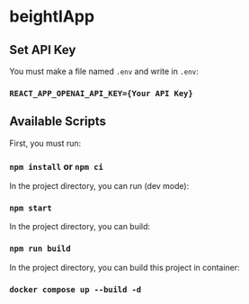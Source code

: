 # beightlApp

## Set API Key

You must make a file named `.env` and write in `.env`:

### `REACT_APP_OPENAI_API_KEY={Your API Key}`

## Available Scripts

First, you must run:

### `npm install` or `npm ci`

In the project directory, you can run (dev mode):

### `npm start`

In the project directory, you can build:

### `npm run build`

In the project directory, you can build this project in container:

### `docker compose up --build -d`
